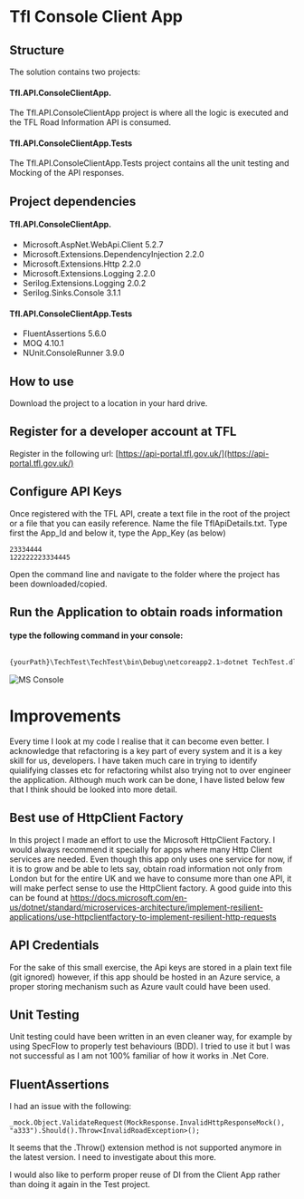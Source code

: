 
#  Tfl Console Client App

##  Structure

The solution contains two projects:
#### Tfl.API.ConsoleClientApp.
The Tfl.API.ConsoleClientApp project is where all the logic is executed and the TFL Road Information API is consumed.
#### Tfl.API.ConsoleClientApp.Tests
The Tfl.API.ConsoleClientApp.Tests project contains all the unit testing and Mocking of the API responses.
## Project dependencies

#### Tfl.API.ConsoleClientApp.
* Microsoft.AspNet.WebApi.Client 5.2.7
* Microsoft.Extensions.DependencyInjection 2.2.0
* Microsoft.Extensions.Http 2.2.0
* Microsoft.Extensions.Logging 2.2.0
* Serilog.Extensions.Logging 2.0.2
* Serilog.Sinks.Console 3.1.1

#### Tfl.API.ConsoleClientApp.Tests
* FluentAssertions 5.6.0
* MOQ 4.10.1
* NUnit.ConsoleRunner 3.9.0
## How to use

Download the project to a location in your hard drive.
## Register for a developer account at TFL
Register in the following  url:  [https://api-portal.tfl.gov.uk/](https://api-portal.tfl.gov.uk/)

## Configure API Keys
Once registered with the TFL API, create a text file in the root of the project or a file that you can easily reference. Name the file TflApiDetails.txt. Type first the App_Id and below it, type the App_Key (as below)
```
23334444
122222223334445
```

Open the command line and navigate to the folder where the project has been downloaded/copied.

## Run the Application to obtain roads information

#### type the following command in your console:

```bash

{yourPath}\TechTest\TechTest\bin\Debug\netcoreapp2.1>dotnet TechTest.dll

```

![MS Console](\ConsoleCapture.PNG)


# Improvements
Every time I look at my code I realise that it can become even better. I acknowledge that refactoring is a key part of every system and it is a key skill for us, developers. I have taken much care in trying to identify quialifying classes etc for refactoring whilst also trying not to over engineer the application. Although much work can be done, I have listed below few that I think should be looked into more detail.

## Best use of HttpClient Factory

In this project I made an effort to use the Microsoft HttpClient Factory. I would always recommend it specially for apps where many Http Client services are needed. Even though this app only uses one service for now, if it is to grow and be able to lets say, obtain road information not only from London but for the entire UK and we have to consume more than one API, it will make perfect sense to use the HttpClient factory. A good guide into this can be found at https://docs.microsoft.com/en-us/dotnet/standard/microservices-architecture/implement-resilient-applications/use-httpclientfactory-to-implement-resilient-http-requests

## API Credentials

For the sake of this small exercise, the Api keys are stored in a plain text file (git ignored) however, if this app should be hosted in an Azure service, a proper storing mechanism such as Azure vault could have been used.

## Unit Testing
Unit testing could have been written in an even cleaner way, for example by using SpecFlow to properly test behaviours (BDD). I tried to use it but I was not successful as I am not 100% familiar of how it works in .Net Core.

## FluentAssertions

I had an issue with the following:
```
_mock.Object.ValidateRequest(MockResponse.InvalidHttpResponseMock(), "a333").Should().Throw<InvalidRoadException>();
```
It seems that the .Throw<Exception>() extension method is not supported anymore in the latest version. I need to investigate about this more.

I would also like to perform proper reuse of DI from the Client App rather than doing it again in the Test project.

 

